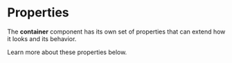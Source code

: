 # Properties

The **container** component has its own set of properties that can extend how it looks and its behavior. 

Learn more about these properties below.